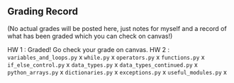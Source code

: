 Grading Record
--------------

(No actual grades will be posted here, just notes for myself and a record of
what has been graded which you can check on canvas!)

HW 1 : Graded! Go check your grade on canvas. 
HW 2 : 
    ``variables_and_loops.py`` x
    ``while.py`` x
    ``operators.py`` x
    ``functions.py`` x
    ``if_else_control.py`` x
    ``data_types.py`` x
    ``data_types_continued.py`` x
    ``python_arrays.py`` x
    ``dictionaries.py`` x
    ``exceptions.py`` x
    ``useful_modules.py`` x
